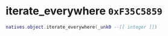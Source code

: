 # iterate_everywhere `0xF35C5859`

```lua
natives.object.iterate_everywhere(_unk0 --[[ integer ]])
```